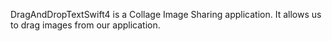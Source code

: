 DragAndDropTextSwift4 is a Collage Image Sharing application.  It allows us to drag images from our application.
